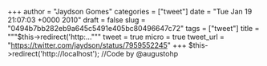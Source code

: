 
+++
author = "Jaydson Gomes"
categories = ["tweet"]
date = "Tue Jan 19 21:07:03 +0000 2010"
draft = false
slug = "0494b7bb282eb9a645c5491e405bc80496647c72"
tags = ["tweet"]
title = """$this-&gt;redirect('http:..."""
tweet = true
micro = true
tweet_url = "https://twitter.com/jaydson/status/7959552245"
+++
$this-&gt;redirect('http://localhost');  //Code by @augustohp
